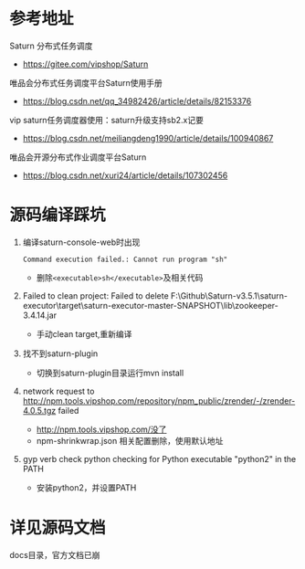 # 参考地址
Saturn 分布式任务调度
- https://gitee.com/vipshop/Saturn

唯品会分布式任务调度平台Saturn使用手册
- https://blog.csdn.net/qq_34982426/article/details/82153376

vip saturn任务调度器使用：saturn升级支持sb2.x记要
- https://blog.csdn.net/meiliangdeng1990/article/details/100940867

唯品会开源分布式作业调度平台Saturn
- https://blog.csdn.net/xuri24/article/details/107302456

# 源码编译踩坑
1. 编译saturn-console-web时出现 
    ```
    Command execution failed.: Cannot run program "sh"
    ```
    - 删除`<executable>sh</executable>`及相关代码

2. Failed to clean project: Failed to delete F:\Github\Saturn-v3.5.1\saturn-executor\target\saturn-executor-master-SNAPSHOT\lib\zookeeper-3.4.14.jar
    - 手动clean target,重新编译

3. 找不到saturn-plugin
    - 切换到saturn-plugin目录运行mvn install

4.  network request to http://npm.tools.vipshop.com/repository/npm_public/zrender/-/zrender-4.0.5.tgz failed
    - http://npm.tools.vipshop.com/没了
    - npm-shrinkwrap.json 相关配置删除，使用默认地址

5. gyp verb check python checking for Python executable "python2" in the PATH
    - 安装python2，并设置PATH
    
# 详见源码文档
docs目录，官方文档已崩